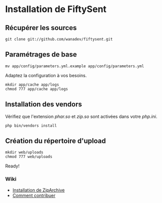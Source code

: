 Installation de FiftySent
=========================

Récupérer les sources
---------------------

    git clone git://github.com/wanadev/fiftysent.git

Paramétrages de base
--------------------

    mv app/config/parameters.yml.example app/config/parameters.yml

Adaptez la configuration à vos besoins.

    mkdir app/cache app/logs
    chmod 777 app/cache app/logs

Installation des vendors
------------------------

Vérifiez que l'extension _phar.so_ et _zip.so_ sont activées dans votre _php.ini_.

    php bin/vendors install

Création du répertoire d'upload
-------------------------------

    mkdir web/uploads
    chmod 777 web/uploads

Ready!

### Wiki ###

* [Installation de ZipArchive](https://github.com/wanadev/fiftysent/wiki/Installation-de-ZipArchive)
* [Comment contribuer](https://github.com/wanadev/fiftysent/wiki/Comment-contribuer)
